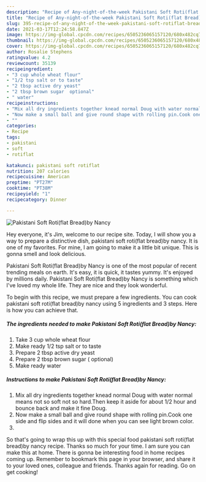 ```yaml
---
description: "Recipe of Any-night-of-the-week Pakistani Soft Roti(flat Bread)by Nancy"
title: "Recipe of Any-night-of-the-week Pakistani Soft Roti(flat Bread)by Nancy"
slug: 395-recipe-of-any-night-of-the-week-pakistani-soft-rotiflat-breadby-nancy
date: 2021-03-17T12:24:58.847Z
image: https://img-global.cpcdn.com/recipes/6505236065157120/680x482cq70/pakistani-soft-rotiflat-breadby-nancy-recipe-main-photo.jpg
thumbnail: https://img-global.cpcdn.com/recipes/6505236065157120/680x482cq70/pakistani-soft-rotiflat-breadby-nancy-recipe-main-photo.jpg
cover: https://img-global.cpcdn.com/recipes/6505236065157120/680x482cq70/pakistani-soft-rotiflat-breadby-nancy-recipe-main-photo.jpg
author: Rosalie Stephens
ratingvalue: 4.2
reviewcount: 35139
recipeingredient:
- "3 cup whole wheat flour"
- "1/2 tsp salt or to taste"
- "2 tbsp active dry yeast"
- "2 tbsp brown sugar  optional"
- " water"
recipeinstructions:
- "Mix all dry ingredients together knead normal Doug with water normal means not so soft not so hard.Then keep it aside for about 1/2 hour  and bounce back and make it fine Doug."
- "Now make a small ball and give round shape with rolling pin.Cook one side and flip sides and it will done when you can see light brown color."
- ""
categories:
- Recipe
tags:
- pakistani
- soft
- rotiflat

katakunci: pakistani soft rotiflat 
nutrition: 207 calories
recipecuisine: American
preptime: "PT27M"
cooktime: "PT38M"
recipeyield: "1"
recipecategory: Dinner

---
```



![Pakistani Soft Roti(flat Bread)by Nancy](https://img-global.cpcdn.com/recipes/6505236065157120/680x482cq70/pakistani-soft-rotiflat-breadby-nancy-recipe-main-photo.jpg)

Hey everyone, it's Jim, welcome to our recipe site. Today, I will show you a way to prepare a distinctive dish, pakistani soft roti(flat bread)by nancy. It is one of my favorites. For mine, I am going to make it a little bit unique. This is gonna smell and look delicious.



Pakistani Soft Roti(flat Bread)by Nancy is one of the most popular of recent trending meals on earth. It's easy, it is quick, it tastes yummy. It's enjoyed by millions daily. Pakistani Soft Roti(flat Bread)by Nancy is something which I've loved my whole life. They are nice and they look wonderful.


To begin with this recipe, we must prepare a few ingredients. You can cook pakistani soft roti(flat bread)by nancy using 5 ingredients and 3 steps. Here is how you can achieve that.

<!--inarticleads1-->

##### The ingredients needed to make Pakistani Soft Roti(flat Bread)by Nancy:

1. Take 3 cup whole wheat flour
1. Make ready 1/2 tsp salt or to taste
1. Prepare 2 tbsp active dry yeast
1. Prepare 2 tbsp brown sugar ( optional)
1. Make ready  water




<!--inarticleads2-->

##### Instructions to make Pakistani Soft Roti(flat Bread)by Nancy:

1. Mix all dry ingredients together knead normal Doug with water normal means not so soft not so hard.Then keep it aside for about 1/2 hour  and bounce back and make it fine Doug.
1. Now make a small ball and give round shape with rolling pin.Cook one side and flip sides and it will done when you can see light brown color.
1. 




So that's going to wrap this up with this special food pakistani soft roti(flat bread)by nancy recipe. Thanks so much for your time. I am sure you can make this at home. There is gonna be interesting food in home recipes coming up. Remember to bookmark this page in your browser, and share it to your loved ones, colleague and friends. Thanks again for reading. Go on get cooking!

